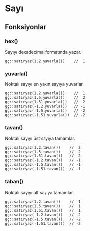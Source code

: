 # Sayı

## Fonksiyonlar

### hex()
Sayıyı dexadecimal formatında yazar.
```
gç::satıryaz(1.2.yuvarla())    //  1
```

### yuvarla()
Noktalı sayıyı en yakın sayıya yuvarlar.
```
gç::satıryaz(1.2.yuvarla())    //  1
gç::satıryaz(1.5.yuvarla())    //  2
gç::satıryaz(1.51.yuvarla())   //  2
gç::satıryaz(-1.2.yuvarla())   // -1
gç::satıryaz(-1.5.yuvarla())   // -2
gç::satıryaz(-1.51.yuvarla())  // -2
```

### tavan()
Noktalı sayıyı üst sayıya tamamlar.

```
gç::satıryaz(1.2.tavan())    //  2
gç::satıryaz(1.5.tavan())    //  2
gç::satıryaz(1.51.tavan())   //  2
gç::satıryaz(-1.2.tavan())   // -1
gç::satıryaz(-1.5.tavan())   // -1
gç::satıryaz(-1.51.tavan())  // -1
```

### taban()
Noktalı sayıyı alt sayıya tamamlar.

```
gç::satıryaz(1.2.tavan())    //  1
gç::satıryaz(1.5.tavan())    //  1
gç::satıryaz(1.51.tavan())   //  1
gç::satıryaz(-1.2.tavan())   // -2
gç::satıryaz(-1.5.tavan())   // -2
gç::satıryaz(-1.51.tavan())  // -2
```
